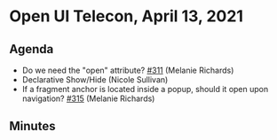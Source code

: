# Open UI Telecon, April 13, 2021

## Agenda
- Do we need the "open" attribute? [#311](https://github.com/WICG/open-ui/issues/311) (Melanie Richards)
- Declarative Show/Hide (Nicole Sullivan)
- If a fragment anchor is located inside a popup, should it open upon navigation? [#315](https://github.com/WICG/open-ui/issues/315) (Melanie Richards)

## Minutes
